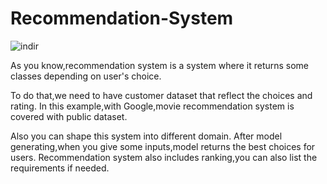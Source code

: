 # Recommendation-System


![indir](https://github.com/SuleymanCetiner/Recommendation-System/assets/38746955/3e3cef45-7944-4807-8ae2-7c2c44c3e42b)

As you know,recommendation system is a system where it returns some classes depending on user's choice.

To do that,we need to have customer dataset that reflect the choices and rating.
In this example,with Google,movie recommendation system is covered with public dataset.

Also you can shape this system into different domain.
After model generating,when you give some inputs,model returns the best choices for users.
Recommendation system also includes ranking,you can also list the requirements if needed.
